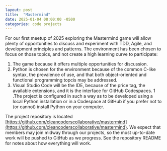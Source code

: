 ```yaml
---
layout: post
title:  "Mastermind"
date: 2025-01-04 08:00:00 -0500
categories: code projects
---
```

For our first meetup of 2025 exploring the Mastermind game will allow plenty of opportunities to discuss and experiment with TDD, Agile, and development principles and patterns.
The environment has been chosen to focus on those topics, and not create a high learning curve to participate:

1. The game because it offers multiple opportunities for discussion.
1. Python is chosen for the environment because of the common C-like syntax, the prevalence of use,
and that both object-oriented and functional programming topcis may be addressed.
1. Visual Studio Code will be the IDE, because of the price tag, the available extensions,
and it is the interface for GitHub Codespaces.
1 .The project is configured in such a way as to be developed using a local Python installation or in a Codespace at GitHub
if you prefer not to (or cannot) install Python on your computer.

The project repository is located [https://github.com/cleancoderscollaborative/mastermind](https://github.com/cleancoderscollaborative/mastermind).
We expect that members may join midway through our projects, so the most up-to-date work
will be pushed to GitHub as we progress.
See the repository README for notes about how everything will work.